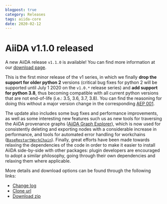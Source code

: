 ```yaml
---
blogpost: true
category: Releases
tags: aiida-core
date: 2020-02-12
---
```


# AiiDA v1.1.0 released

A new AiiDA release `v1.1.0` is available! You can find more information at our [download page](http://www.aiida.net/download/).

This is the first minor release of the v1 series, in which we finally **drop the support for older python 2** versions (critical bug fixes for python 2 will be supported until July 1 2020 on the `v1.0.*` release series) and **add support for python 3.8**, thus becoming compatible with all current python versions that are not end-of-life (i.e.: 3.5, 3.6, 3.7, 3.8). You can find the reasoning for doing this without a major version change in the corresponding [AEP 001](https://github.com/aiidateam/AEP/tree/master/001_drop_python2).

The update also includes some bug fixes and performance improvements, as well as some interesting new features such us as new tools for traversing the AiiDA provenance graphs ([AiiDA Graph Explorer](https://github.com/aiidateam/aiida-core/pull/3686)), which is now used for consistently deleting and exporting nodes with a considerable increase in performance, and tools for automated error handling for workchains ([`BaseRestartWorkChain`](https://github.com/aiidateam/aiida-core/pull/3748)). Finally, great efforts have been made towards relaxing the dependencies of the code in order to make it easier to install AiiDA side-by-side with other packages: plugin developers are encouraged to adopt a similar philosophy, going through their own dependencies and relaxing them where applicable.

More details and download options can be found through the following links:

- [Change log](https://github.com/aiidateam/aiida-core/blob/v1.1.0/CHANGELOG.md)
- [Clone url](https://github.com/aiidateam/aiida-core/tree/v1.1.0)
- [Download zip](https://github.com/aiidateam/aiida-core/archive/v1.1.0.zip)
